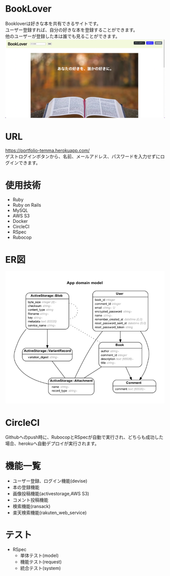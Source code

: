 # BookLover  
Bookloverは好きな本を共有できるサイトです。  
ユーザー登録すれば、自分の好きな本を登録することができます。  
他のユーザーが登録した本は誰でも見ることができます。  
![ホームページ](https://github.com/temma-hiroshi/book_lover/blob/develop_rakuten/app/assets/images/BookLover_toppage.png)

# URL  
https://portfolio-temma.herokuapp.com/  
ゲストログインボタンから、名前、メールアドレス、パスワードを入力せずにログインできます。  

# 使用技術
- Ruby
- Ruby on Rails
- MySQL
- AWS S3
- Docker
- CircleCI
- RSpec
- Rubocop

# ER図
![ER図](https://github.com/temma-hiroshi/book_lover/blob/develop_rakuten/app/assets/images/ERD(BookLover).png)  

# CircleCI  
Githubへのpush時に、RubocopとRSpecが自動で実行され、どちらも成功した場合、herokuへ自動デプロイが実行されます。  

# 機能一覧
- ユーザー登録、ログイン機能(devise)
- 本の登録機能
- 画像投稿機能(activestorage,AWS S3)
- コメント投稿機能
- 検索機能(ransack)
- 楽天検索機能(rakuten_web_service)

# テスト
- RSpec
  - 単体テスト(model)
  - 機能テスト(request)
  - 統合テスト(system)